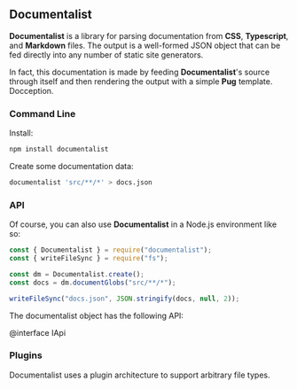 ## Documentalist

**Documentalist** is a library for parsing documentation from **CSS**,
**Typescript**, and **Markdown** files. The output is a well-formed JSON object
that can be fed directly into any number of static site generators.

In fact, this documentation is made by feeding **Documentalist**'s source
through itself and then rendering the output with a simple **Pug** template.
Docception.

### Command Line

Install:
```bash
npm install documentalist
```

Create some documentation data:
```bash
documentalist 'src/**/*' > docs.json
```

### API

Of course, you can also use **Documentalist** in a Node.js environment like so:

```js
const { Documentalist } = require("documentalist");
const { writeFileSync } = require("fs");

const dm = Documentalist.create();
const docs = dm.documentGlobs("src/**/*");

writeFileSync("docs.json", JSON.stringify(docs, null, 2));
```

The documentalist object has the following API:

@interface IApi

### Plugins

Documentalist uses a plugin architecture to support arbitrary file types.



